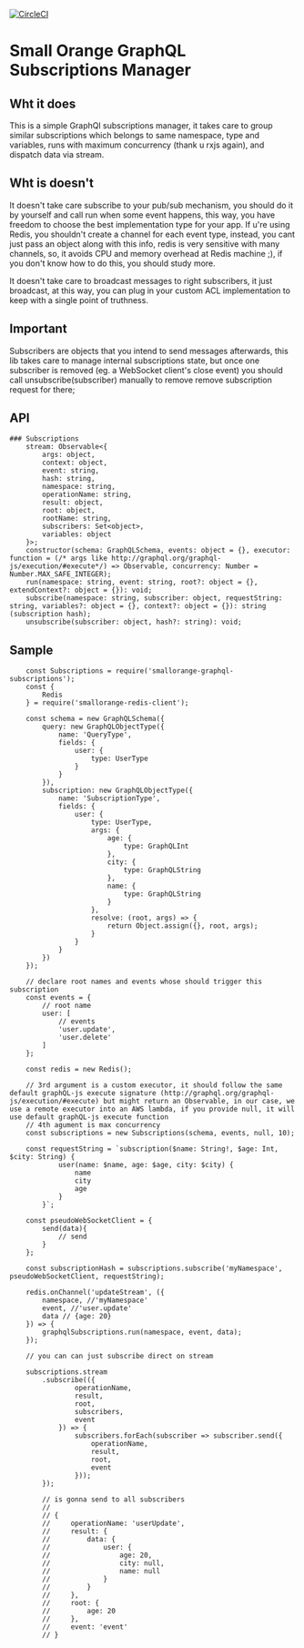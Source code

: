 [![CircleCI](https://circleci.com/gh/feliperohdee/smallorange-graphql-subscriptions.svg?style=svg)](https://circleci.com/gh/feliperohdee/smallorange-graphql-subscriptions)

# Small Orange GraphQL Subscriptions Manager

## Wht it does

This is a simple GraphQl subscriptions manager, it takes care to group similar subscriptions which belongs to same namespace, type and variables, runs with maximum concurrency (thank u rxjs again), and dispatch data via stream.

## Wht is doesn't

It doesn't take care subscribe to your pub/sub mechanism, you should do it by yourself and call run when some event happens, this way, you have freedom to choose the best implementation type for your app. If u're using Redis, you shouldn't create a channel for each event type, instead, you cant just pass an object along with this info, redis is very sensitive with many channels, so, it avoids CPU and memory overhead at Redis machine ;), if you don't know how to do this, you should study more.

It doesn't take care to broadcast messages to right subscribers, it just broadcast, at this way, you can plug in your custom ACL implementation to keep with a single point of truthness.

## Important

Subscribers are objects that you intend to send messages afterwards, this lib takes care to manage internal subscriptions state, but once one subscriber is removed (eg. a WebSocket client's close event) you should call unsubscribe(subscriber) manually to remove remove subscription request for there;

## API
	### Subscriptions
		stream: Observable<{
			args: object,
			context: object,
			event: string,
			hash: string,
			namespace: string,
			operationName: string,
			result: object,
			root: object,
			rootName: string,
			subscribers: Set<object>,
			variables: object
		}>;
		constructor(schema: GraphQLSchema, events: object = {}, executor: function = (/* args like http://graphql.org/graphql-js/execution/#execute*/) => Observable, concurrency: Number = Number.MAX_SAFE_INTEGER);
		run(namespace: string, event: string, root?: object = {}, extendContext?: object = {}): void;
		subscribe(namespace: string, subscriber: object, requestString: string, variables?: object = {}, context?: object = {}): string (subscription hash);
		unsubscribe(subscriber: object, hash?: string): void;

## Sample

		const Subscriptions = require('smallorange-graphql-subscriptions');
		const {
			Redis
		} = require('smallorange-redis-client');

		const schema = new GraphQLSchema({
		    query: new GraphQLObjectType({
		        name: 'QueryType',
		        fields: {
		            user: {
		                type: UserType
		            }
		        }
		    }),
		    subscription: new GraphQLObjectType({
		        name: 'SubscriptionType',
		        fields: {
		            user: {
		                type: UserType,
		                args: {
		                    age: {
		                        type: GraphQLInt
		                    },
		                    city: {
		                        type: GraphQLString
		                    },
		                    name: {
		                        type: GraphQLString
		                    }
		                },
		                resolve: (root, args) => {
		                    return Object.assign({}, root, args);
		                }
		            }
		        }
		    })
		});

		// declare root names and events whose should trigger this subscription
        const events = {
        	// root name
        	user: [
        		// events
                'user.update',
                'user.delete'
            ]
        };
		
		const redis = new Redis();

		// 3rd argument is a custom executor, it should follow the same default graphQL-js execute signature (http://graphql.org/graphql-js/execution/#execute) but might return an Observable, in our case, we use a remote executor into an AWS lambda, if you provide null, it will use default graphQL-js execute function
		// 4th agument is max concurrency
		const subscriptions = new Subscriptions(schema, events, null, 10);
		
		const requestString = `subscription($name: String!, $age: Int, $city: String) {
		        user(name: $name, age: $age, city: $city) {
		            name
		            city
		            age
		        }
		    }`;
		
		const pseudoWebSocketClient = {
			send(data){
				// send
			}
		};
		
		const subscriptionHash = subscriptions.subscribe('myNamespace', pseudoWebSocketClient, requestString);

		redis.onChannel('updateStream', ({
			namespace, //'myNamespace'
			event, //'user.update'
			data // {age: 20}
		}) => {
			graphqlSubscriptions.run(namespace, event, data);
		});

		// you can can just subscribe direct on stream

		subscriptions.stream
		    .subscribe(({
		    		operationName,
		    		result,
		    		root,
		    		subscribers,
		    		event
		    	}) => {
		    		subscribers.forEach(subscriber => subscriber.send({
		    			operationName,
		    			result,
		    			root,
		    			event
		    		}));
    		});

    		// is gonna send to all subscribers
			//
			// {
			//	   operationName: 'userUpdate',
			//     result: {
			//         data: {
			//             user: {
			//                 age: 20,
			//                 city: null,
			//                 name: null
			//             }
			//         }
			//     },
			//     root: {
			//         age: 20
			//     },
			//     event: 'event'
			// }
